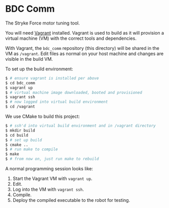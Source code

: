 # BDC Comm

The Stryke Force motor tuning tool.

You will need [Vagrant](https://www.vagrantup.com) installed. Vagrant is used to build as it will provision a virtual machine (VM) with the correct tools and dependencies.

With Vagrant, the `bdc_comm` repository (this directory) will be shared in the VM as `/vagrant`. Edit files as normal on your host machine and changes are visible in the build VM.

To set up the build environment:

```sh
$ # ensure vagrant is installed per above
$ cd bdc_comm
$ vagrant up
$ # virtual machine image downloaded, booted and provisioned
$ vagrant ssh
$ # now logged into virtual build environment
$ cd /vagrant
```

We use CMake to build this project:

```sh
$ # ssh'd into virtual build environment and in /vagrant directory
$ mkdir build
$ cd build
$ # set up build
$ cmake ..
$ # run make to compile
$ make
$ # from now on, just run make to rebuild
```

A normal programming session looks like:

1. Start the Vagrant VM with `vagrant up`.
2. Edit.
3. Log into the VM with `vagrant ssh`.
4. Compile.
5. Deploy the compiled executable to the robot for testing.
